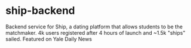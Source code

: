 # ship-backend

Backend service for Ship, a dating platform that allows students to be the matchmaker. 4k users registered after 4 hours of launch and ~1.5k "ships" sailed. Featured on Yale Daily News
